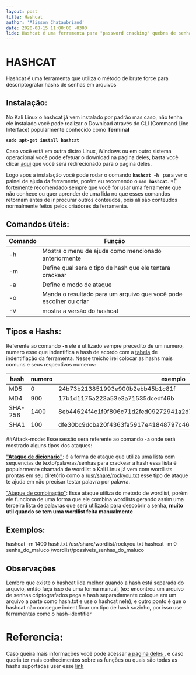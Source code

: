 ```yaml
---
layout: post
title: Hashcat
author: 'Alisson Chataubriand'
date: 2020-08-15 11:00:00 -0300
lide: Hashcat é uma ferramenta para "password cracking" quebra de senhas, de acordo com o criador entra as ferramenta já existente é a mais rapida que atua no lado da CPU.
---
```


# HASHCAT 

Hashcat é uma ferramenta que utiliza o método de brute force para descriptografar hashs de senhas em arquivos 

## Instalação:

No Kali Linux o hashcat já vem instalado por padrão mas caso, não tenha ele instalado você pode realizar o Download através do CLI (Command Line Interface) popularmente conhecido como **Terminal**

**`sudo apt-get install hashcat`**

Caso você está em outra distro Linux, Windows ou em outro sistema operacional você pode efetuar o download na pagina deles, basta você clicar [aqui](https://hashcat.net/hashcat/) que você será redirecionado para o pagina deles.

Logo apos a instalação você pode rodar o comando **`hashcat -h `** para ver o painel de ajuda da ferramente, porém eu recomendo o **`man hashcat`**. *È fortemente recomendado sempre que você for usar uma ferramente que não conhece ou quer aprender de uma lida no que esses comandos retornam antes de ir procurar outros conteudos, pois alí são conteudos normalmente feitos pelos criadores da ferramenta.

## Comandos úteis: 

| Comando | Função |
| ------ | ------ |
| -h | Mostra o menu de ajuda como mencionado anteriormente |
| -m | Define qual sera o tipo de hash que ele tentara crackear |
| -a | Define o modo de ataque  |
| -o | Manda o resultado para um arquivo que você pode escolher ou criar |
| -V | mostra a versão do hashcat |

## Tipos e Hashs:
Referente ao comando **`-m`** ele é utilizado sempre precedito de um numero, numero esse que indentifica a hash de acordo com a [tabela](https://hashcat.net/wiki/doku.php?id=example_hashes) de indentifiação da ferramenta. Nesse treicho irei colocar as hashs mais comuns e seus respectivos numeros: 

|hash|numero| exemplo|
| ----- | --------- | --------|
|MD5| 0|  24b73b213851993e900b2ebb45b1c81f |
|MD4| 900| 17b1d1175a223a53e3a71535dcedf46b |
|SHA-256| 1400 | 8eb44624f4c1f9f806c71d2fed09272941a2d716e915e76235de27376723cebc |
|SHA1 |100 | dfe30bc9dcba20f4363fa5917e41848797c46819 |

##Attack-mode:
Esse sessão sera referente ao comando **`-a`** onde será mostrado alguns tipos dos ataques:

[**"Ataque de dicionario"**](https://hashcat.net/wiki/doku.php?id=dictionary_attack): é a forma de ataque que utiliza uma lista com sequencias de texto/palavras/senhas para crackear a hash essa lista é popularmente chamada de wordlist o Kali Linux já vem com wordlists prontas em seu diretório como a [/usr/share/rockyou.txt](https://www.google.com/url?sa=t&rct=j&q=&esrc=s&source=web&cd=&ved=2ahUKEwiFltjgmp3rAhXRHLkGHateBRoQFjABegQIBRAB&url=https%3A%2F%2Fgithub.com%2Fbrannondorsey%2Fnaive-hashcat%2Freleases%2Fdownload%2Fdata%2Frockyou.txt&usg=AOvVaw3snAERl1mU6Ccr4WFEazBd) esse tipo de ataque te ajuda em não precisar testar palavra por palavra.

["Ataque de combinação"](https://hashcat.net/wiki/doku.php?id=combinator_attack): Esse ataque utiliza do metodo de wordlist, porém ele funciona de uma forma que ele combina wordlists gerando assim uma terceira lista de palavras que será utilizada para descobrir a senha, **muito util quando se tem uma wordlist feita manualmente**



## Exemplos:
hashcat -m 1400 hash.txt /usr/share/wordlist/rockyou.txt
hashcat -m 0 senha_do_maluco /wordlist/possiveis_senhas_do_maluco

## Observações

Lembre que existe o hashcat lida melhor quando a hash está separada do arquvio, então faça isso de uma forma manual, (ex: encontrou um arquivo de senhas criptografados pega a hash separadamente coloque em um arquivo a parte como hash.txt e use o hashcat nele), e outro ponto é que o hashcat não consegue indentificar um tipo de hash sozinho, por isso use ferramentas como o hash-identifier

# Referencia:
Caso queira mais informações você pode acessar [a pagina deles ](https://hashcat.net/hashcat/), e caso queria ter mais conhecimentos sobre as funções ou quais são todas as hashs suportadas user esse [link](https://hashcat.net/hashcat/)
